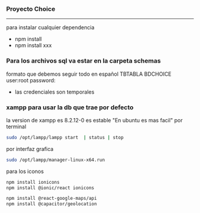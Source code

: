 ### Proyecto Choice
***
para instalar cualquier dependencia

* npm install
* npm install xxx

### Para los archivos sql va estar en la carpeta schemas
formato que debemos seguir todo en español
TBTABLA
BDCHOICE
user:root
password:

* las credenciales son temporales

### xampp para usar la db que trae por defecto
la version de xampp es 8.2.12-0 es estable "En ubuntu es mas facil"
por terminal

```bash
sudo /opt/lampp/lampp start  | status | stop
```

por interfaz grafica


 ```bash
 sudo /opt/lampp/manager-linux-x64.run
 ```
 para los iconos
 ```bash
 npm install ionicons
 npm install @ionic/react ionicons

 npm install @react-google-maps/api
npm install @capacitor/geolocation
